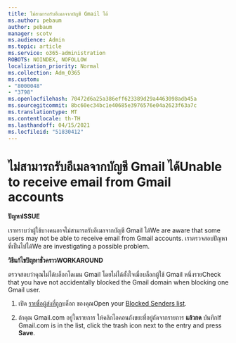 ```yaml
---
title: ไม่สามารถรับอีเมลจากบัญชี Gmail ได้
ms.author: pebaum
author: pebaum
manager: scotv
ms.audience: Admin
ms.topic: article
ms.service: o365-administration
ROBOTS: NOINDEX, NOFOLLOW
localization_priority: Normal
ms.collection: Adm_O365
ms.custom:
- "8000048"
- "3798"
ms.openlocfilehash: 70472d6a25a386eff623389d29a4463098adb45a
ms.sourcegitcommit: 8bc60ec34bc1e40685e3976576e04a2623f63a7c
ms.translationtype: MT
ms.contentlocale: th-TH
ms.lasthandoff: 04/15/2021
ms.locfileid: "51830412"
---
```

# <a name="unable-to-receive-email-from-gmail-accounts"></a><span data-ttu-id="9f6e9-102">ไม่สามารถรับอีเมลจากบัญชี Gmail ได้</span><span class="sxs-lookup"><span data-stu-id="9f6e9-102">Unable to receive email from Gmail accounts</span></span>

<span data-ttu-id="9f6e9-103">**ปัญหา**</span><span class="sxs-lookup"><span data-stu-id="9f6e9-103">**ISSUE**</span></span>

<span data-ttu-id="9f6e9-104">เราทราบว่าผู้ใช้บางคนอาจไม่สามารถรับอีเมลจากบัญชี Gmail ได้</span><span class="sxs-lookup"><span data-stu-id="9f6e9-104">We are aware that some users may not be able to receive email from Gmail accounts.</span></span> <span data-ttu-id="9f6e9-105">เราตรวจสอบปัญหาที่เป็นไปได้</span><span class="sxs-lookup"><span data-stu-id="9f6e9-105">We are investigating a possible problem.</span></span>

<span data-ttu-id="9f6e9-106">**วิธีแก้ไขปัญหาชั่วคราว**</span><span class="sxs-lookup"><span data-stu-id="9f6e9-106">**WORKAROUND**</span></span>

<span data-ttu-id="9f6e9-107">ตรวจสอบว่าคุณไม่ได้บล็อกโดเมน Gmail โดยไม่ได้ตั้งใจเมื่อบล็อกผู้ใช้ Gmail หนึ่งราย</span><span class="sxs-lookup"><span data-stu-id="9f6e9-107">Check that you have not accidentally blocked the Gmail domain when blocking one Gmail user.</span></span>

1. <span data-ttu-id="9f6e9-108">เปิด [รายชื่อผู้ส่งที่ถูก](https://go.microsoft.com/fwlink/?linkid=2121010)บล็อก ของคุณ</span><span class="sxs-lookup"><span data-stu-id="9f6e9-108">Open your [Blocked Senders list](https://go.microsoft.com/fwlink/?linkid=2121010).</span></span>

2. <span data-ttu-id="9f6e9-109">ถ้าคุณ Gmail.com อยู่ในรายการ ให้คลิกไอคอนถังขยะที่อยู่ถัดจากรายการ **แล้วกด** บันทึก</span><span class="sxs-lookup"><span data-stu-id="9f6e9-109">If Gmail.com is in the list, click the trash icon next to the entry and press **Save**.</span></span>
